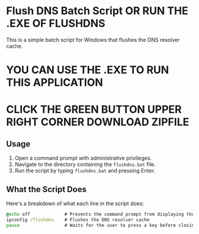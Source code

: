 # Flush DNS Batch Script  OR RUN THE .EXE OF FLUSHDNS 

This is a simple batch script for Windows that flushes the DNS resolver cache.

# YOU CAN USE THE .EXE TO RUN THIS APPLICATION

# CLICK THE GREEN BUTTON UPPER RIGHT CORNER DOWNLOAD ZIPFILE

## Usage

1. Open a command prompt with administrative privileges.
2. Navigate to the directory containing the `flushdns.bat` file.
3. Run the script by typing `flushdns.bat` and pressing Enter.

## What the Script Does

Here's a breakdown of what each line in the script does:

```bat
@echo off             # Prevents the command prompt from displaying the commands in the script as they run
ipconfig /flushdns    # Flushes the DNS resolver cache
pause                 # Waits for the user to press a key before closing the command prompt window
